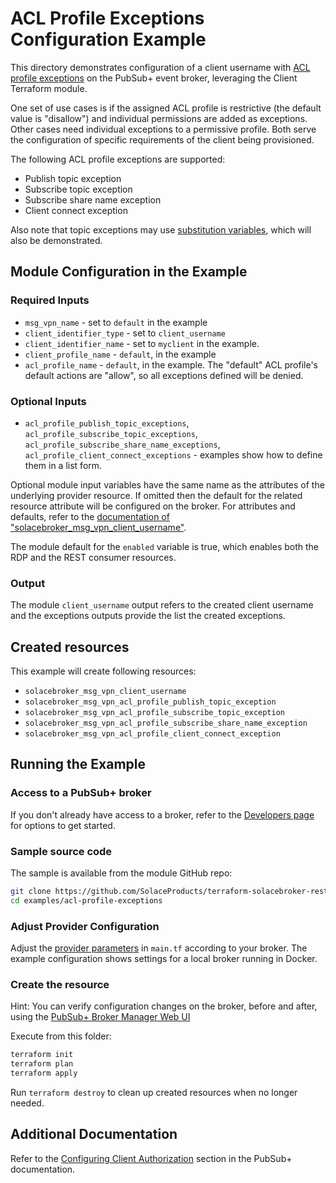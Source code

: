 # ACL Profile Exceptions Configuration Example

This directory demonstrates configuration of a client username with [ACL profile exceptions](https://docs.solace.com/Security/Managing-Access-Control-Lists.htm) on the PubSub+ event broker, leveraging the Client Terraform module.

One set of use cases is if the assigned ACL profile is restrictive (the default value is "disallow") and individual permissions are added as exceptions. Other cases need individual exceptions to a permissive profile. Both serve the configuration of specific requirements of the client being provisioned.

The following ACL profile exceptions are supported:
* Publish topic exception
* Subscribe topic exception
* Subscribe share name exception
* Client connect exception

Also note that topic exceptions may use [substitution variables](https://docs.solace.com/Security/Granting-Clients-Access.htm#Using), which will also be demonstrated.

## Module Configuration in the Example

### Required Inputs

* `msg_vpn_name` - set to `default` in the example
* `client_identifier_type` - set to `client_username`
* `client_identifier_name` - set to `myclient` in the example.
* `client_profile_name` - `default`, in the example
* `acl_profile_name` - `default`, in the example. The "default" ACL profile's default actions are "allow", so all exceptions defined will be denied.

### Optional Inputs

* `acl_profile_publish_topic_exceptions`, `acl_profile_subscribe_topic_exceptions`, `acl_profile_subscribe_share_name_exceptions`, `acl_profile_client_connect_exceptions` - examples show how to define them in a list form.

Optional module input variables have the same name as the attributes of the underlying provider resource. If omitted then the default for the related resource attribute will be configured on the broker. For attributes and defaults, refer to the [documentation of "solacebroker_msg_vpn_client_username"](https://registry.terraform.io/providers/SolaceProducts/solacebroker/latest/docs/resources/msg_vpn_client_username#optional).

The module default for the `enabled` variable is true, which enables both the RDP and the REST consumer resources.

### Output

The module `client_username` output refers to the created client username and the exceptions outputs provide the list the created exceptions.

## Created resources

This example will create following resources:

* `solacebroker_msg_vpn_client_username`
* `solacebroker_msg_vpn_acl_profile_publish_topic_exception`
* `solacebroker_msg_vpn_acl_profile_subscribe_topic_exception`
* `solacebroker_msg_vpn_acl_profile_subscribe_share_name_exception`
* `solacebroker_msg_vpn_acl_profile_client_connect_exception`

## Running the Example

### Access to a PubSub+ broker

If you don't already have access to a broker, refer to the [Developers page](https://www.solace.dev/) for options to get started.

### Sample source code

The sample is available from the module GitHub repo:

```bash
git clone https://github.com/SolaceProducts/terraform-solacebroker-rest-delivery.git
cd examples/acl-profile-exceptions
```

### Adjust Provider Configuration

Adjust the [provider parameters](https://registry.terraform.io/providers/SolaceProducts/solacebroker/latest/docs#schema) in `main.tf` according to your broker. The example configuration shows settings for a local broker running in Docker.

### Create the resource

Hint: You can verify configuration changes on the broker, before and after, using the [PubSub+ Broker Manager Web UI](https://docs.solace.com/Admin/Broker-Manager/PubSub-Manager-Overview.htm)

Execute from this folder:

```bash
terraform init
terraform plan
terraform apply
```

Run `terraform destroy` to clean up created resources when no longer needed.

## Additional Documentation

Refer to the [Configuring Client Authorization](https://docs.solace.com/Security/Configuring-Client-Authorization.htm) section in the PubSub+ documentation.
